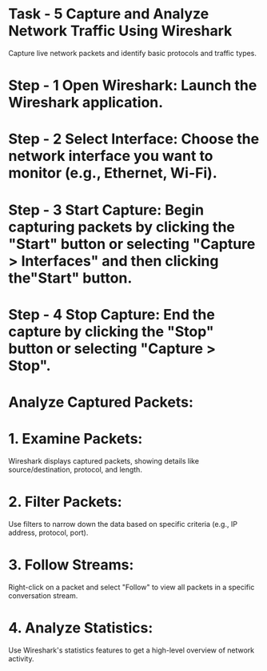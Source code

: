 # Task - 5 Capture and Analyze Network Traffic Using Wireshark
 Capture live network packets and identify basic protocols and traffic types.

 # Step - 1 Open Wireshark: Launch the Wireshark application. 

 # Step - 2 Select Interface: Choose the network interface you want to monitor (e.g., Ethernet, Wi-Fi). 

 # Step - 3 Start Capture: Begin capturing packets by clicking the "Start" button or selecting "Capture > Interfaces" and then clicking the"Start" button.

 # Step - 4 Stop Capture: End the capture by clicking the "Stop" button or selecting "Capture > Stop". 

 Analyze Captured Packets:
 =========================
# 1. Examine Packets:
Wireshark displays captured packets, showing details like source/destination, protocol, and length. 

# 2. Filter Packets:
Use filters to narrow down the data based on specific criteria (e.g., IP address, protocol, port). 

# 3. Follow Streams:
Right-click on a packet and select "Follow" to view all packets in a specific conversation stream. 

# 4. Analyze Statistics:
Use Wireshark's statistics features to get a high-level overview of network activity. 
